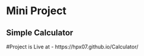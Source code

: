 <h1>Mini Project</h1>
<h2>Simple Calculator</h2>
#Project is Live at - https://hpx07.github.io/Calculator/
